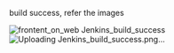 build success, refer the images

![frontent_on_web](https://github.com/user-attachments/assets/86722ac8-526f-437e-8452-c6be14ae4e81)
Jenkins_build_success 
![Uploading Jenkins_build_success.png…]()

